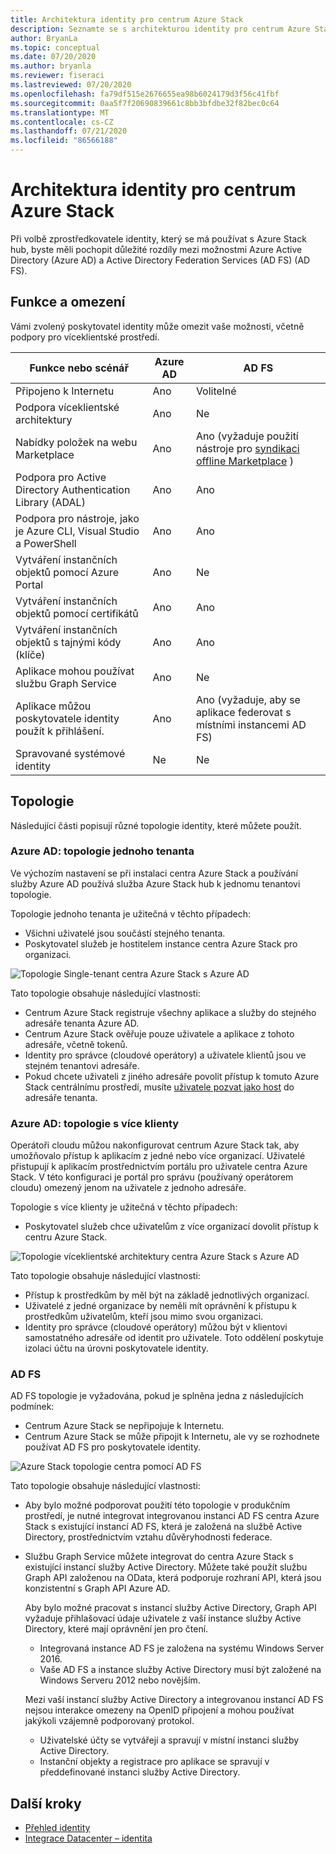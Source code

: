 ```yaml
---
title: Architektura identity pro centrum Azure Stack
description: Seznamte se s architekturou identity pro centrum Azure Stack a rozdíly mezi Azure AD a AD FS.
author: BryanLa
ms.topic: conceptual
ms.date: 07/20/2020
ms.author: bryanla
ms.reviewer: fiseraci
ms.lastreviewed: 07/20/2020
ms.openlocfilehash: fa79df515e2676655ea98b6024179d3f56c41fbf
ms.sourcegitcommit: 0aa5f7f20690839661c8bb3bfdbe32f82bec0c64
ms.translationtype: MT
ms.contentlocale: cs-CZ
ms.lasthandoff: 07/21/2020
ms.locfileid: "86566188"
---
```

# <a name="identity-architecture-for-azure-stack-hub"></a>Architektura identity pro centrum Azure Stack

Při volbě zprostředkovatele identity, který se má používat s Azure Stack hub, byste měli pochopit důležité rozdíly mezi možnostmi Azure Active Directory (Azure AD) a Active Directory Federation Services (AD FS) (AD FS).

## <a name="capabilities-and-limitations"></a>Funkce a omezení

Vámi zvolený poskytovatel identity může omezit vaše možnosti, včetně podpory pro víceklientské prostředí.

|Funkce nebo scénář        |Azure AD  |AD FS  |
|------------------------------|----------|-------|
|Připojeno k Internetu     |Ano       |Volitelné|
|Podpora víceklientské architektury     |Ano       |Ne      |
|Nabídky položek na webu Marketplace |Ano       |Ano (vyžaduje použití nástroje pro [syndikaci offline Marketplace](azure-stack-download-azure-marketplace-item.md?pivots=state-disconnected) )|
|Podpora pro Active Directory Authentication Library (ADAL) |Ano |Ano|
|Podpora pro nástroje, jako je Azure CLI, Visual Studio a PowerShell  |Ano |Ano|
|Vytváření instančních objektů pomocí Azure Portal     |Ano |Ne|
|Vytváření instančních objektů pomocí certifikátů      |Ano |Ano|
|Vytváření instančních objektů s tajnými kódy (klíče)    |Ano |Ano|
|Aplikace mohou používat službu Graph Service           |Ano |Ne|
|Aplikace můžou poskytovatele identity použít k přihlášení. |Ano |Ano (vyžaduje, aby se aplikace federovat s místními instancemi AD FS) |
| Spravované systémové identity | Ne | Ne |

## <a name="topologies"></a>Topologie

Následující části popisují různé topologie identity, které můžete použít.

### <a name="azure-ad-single-tenant-topology"></a>Azure AD: topologie jednoho tenanta

Ve výchozím nastavení se při instalaci centra Azure Stack a používání služby Azure AD používá služba Azure Stack hub k jednomu tenantovi topologie.

Topologie jednoho tenanta je užitečná v těchto případech:
- Všichni uživatelé jsou součástí stejného tenanta.
- Poskytovatel služeb je hostitelem instance centra Azure Stack pro organizaci.

![Topologie Single-tenant centra Azure Stack s Azure AD](media/azure-stack-identity-architecture/single-tenant.svg)

Tato topologie obsahuje následující vlastnosti:

- Centrum Azure Stack registruje všechny aplikace a služby do stejného adresáře tenanta Azure AD.
- Centrum Azure Stack ověřuje pouze uživatele a aplikace z tohoto adresáře, včetně tokenů.
- Identity pro správce (cloudové operátory) a uživatele klientů jsou ve stejném tenantovi adresáře.
- Pokud chcete uživateli z jiného adresáře povolit přístup k tomuto Azure Stack centrálnímu prostředí, musíte [uživatele pozvat jako host](azure-stack-identity-overview.md#guest-users) do adresáře tenanta.

### <a name="azure-ad-multi-tenant-topology"></a>Azure AD: topologie s více klienty

Operátoři cloudu můžou nakonfigurovat centrum Azure Stack tak, aby umožňovalo přístup k aplikacím z jedné nebo více organizací. Uživatelé přistupují k aplikacím prostřednictvím portálu pro uživatele centra Azure Stack. V této konfiguraci je portál pro správu (používaný operátorem cloudu) omezený jenom na uživatele z jednoho adresáře.

Topologie s více klienty je užitečná v těchto případech:

- Poskytovatel služeb chce uživatelům z více organizací dovolit přístup k centru Azure Stack.

![Topologie víceklientské architektury centra Azure Stack s Azure AD](media/azure-stack-identity-architecture/multi-tenant.svg)

Tato topologie obsahuje následující vlastnosti:

- Přístup k prostředkům by měl být na základě jednotlivých organizací.
- Uživatelé z jedné organizace by neměli mít oprávnění k přístupu k prostředkům uživatelům, kteří jsou mimo svou organizaci.
- Identity pro správce (cloudové operátory) můžou být v klientovi samostatného adresáře od identit pro uživatele. Toto oddělení poskytuje izolaci účtu na úrovni poskytovatele identity.
 
### <a name="ad-fs"></a>AD FS

AD FS topologie je vyžadována, pokud je splněna jedna z následujících podmínek:

- Centrum Azure Stack se nepřipojuje k Internetu.
- Centrum Azure Stack se může připojit k Internetu, ale vy se rozhodnete používat AD FS pro poskytovatele identity.
  
![Azure Stack topologie centra pomocí AD FS](media/azure-stack-identity-architecture/adfs.svg)

Tato topologie obsahuje následující vlastnosti:

- Aby bylo možné podporovat použití této topologie v produkčním prostředí, je nutné integrovat integrovanou instanci AD FS centra Azure Stack s existující instancí AD FS, která je založená na službě Active Directory, prostřednictvím vztahu důvěryhodnosti federace.
- Službu Graph Service můžete integrovat do centra Azure Stack s existující instancí služby Active Directory. Můžete také použít službu Graph API založenou na OData, která podporuje rozhraní API, která jsou konzistentní s Graph API Azure AD.

  Aby bylo možné pracovat s instancí služby Active Directory, Graph API vyžaduje přihlašovací údaje uživatele z vaší instance služby Active Directory, které mají oprávnění jen pro čtení.
  - Integrovaná instance AD FS je založena na systému Windows Server 2016.
  - Vaše AD FS a instance služby Active Directory musí být založené na Windows Serveru 2012 nebo novějším.
  
  Mezi vaší instancí služby Active Directory a integrovanou instancí AD FS nejsou interakce omezeny na OpenID připojení a mohou používat jakýkoli vzájemně podporovaný protokol.
  - Uživatelské účty se vytvářejí a spravují v místní instanci služby Active Directory.
  - Instanční objekty a registrace pro aplikace se spravují v předdefinované instanci služby Active Directory.

## <a name="next-steps"></a>Další kroky

- [Přehled identity](azure-stack-identity-overview.md)
- [Integrace Datacenter – identita](azure-stack-integrate-identity.md)
